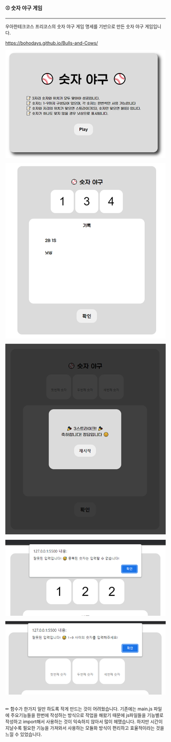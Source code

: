### ⚾ 숫자 야구 게임

---

우아한테크코스 프리코스의 숫자 야구 게임 명세를 기반으로 만든 숫자 야구 게임입니다.

https://bohodays.github.io/Bulls-and-Cows/

<div align="center">

![image-20221018232931125](README.assets/image-20221018232931125.png)

![image-20221015192740034](README.assets/image-20221015192740034.png)

![image-20221015192803385](README.assets/image-20221015192803385-166582968693812.png)

![image-20221015194346564](README.assets/image-20221015194346564.png)

![image-20221015194420137](README.assets/image-20221015194420137.png)

</div>

<br>
✏ 함수가 한가지 일만 하도록 작게 만드는 것이 어려웠습니다. 기존에는 main.js 파일에 주요기능들을 한번에 작성하는 방식으로 작업을 해왔기 때문에 js파일들을 기능별로 작성하고 import해서 사용하는 것이 익숙하지 않아서 많이 헤맸습니다. 하지만 시간이 지날수록 필요한 기능을 가져와서 사용하는 모듈화 방식이 편리하고 효율적이라는 것을 느낄 수 있었습니다.


